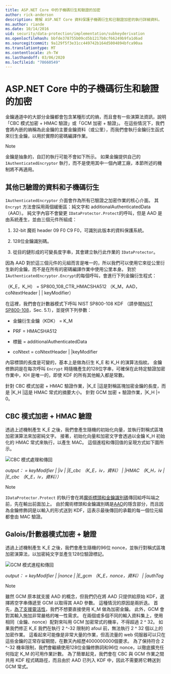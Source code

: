 ```yaml
---
title: ASP.NET Core 中的子機碼衍生和驗證的加密
author: rick-anderson
description: 瞭解 ASP.NET Core 資料保護子機碼衍生和已驗證加密的執行詳細資料。
ms.author: riande
ms.date: 10/14/2016
uid: security/data-protection/implementation/subkeyderivation
ms.openlocfilehash: bbfde378755b09cd5b1217b8cf66249b9fa1d6ad
ms.sourcegitcommit: 9a129f5f3e31cc449742b164d5004894bfca90aa
ms.translationtype: MT
ms.contentlocale: zh-TW
ms.lasthandoff: 03/06/2020
ms.locfileid: "78660549"
---
```

# <a name="subkey-derivation-and-authenticated-encryption-in-aspnet-core"></a>ASP.NET Core 中的子機碼衍生和驗證的加密

<a name="data-protection-implementation-subkey-derivation"></a>

金鑰通道中的大部分金鑰都會包含某種形式的熵，而且會有一些演算法資訊，說明「CBC 模式加密 + HMAC 驗證」或「GCM 加密 + 驗證」。 在這些情況下，我們會將內嵌的熵稱為此金鑰的主要金鑰資料（或公里），而我們會執行金鑰衍生函式來衍生金鑰，以用於實際的密碼編譯作業。

> [!NOTE]
> 金鑰是抽象的，自訂的執行可能不會如下所示。 如果金鑰提供自己的 `IAuthenticatedEncryptor` 執行，而不是使用其中一個內建工廠，本節所述的機制將不再適用。

<a name="data-protection-implementation-subkey-derivation-aad"></a>

## <a name="additional-authenticated-data-and-subkey-derivation"></a>其他已驗證的資料和子機碼衍生

`IAuthenticatedEncryptor` 介面會作為所有已驗證之加密作業的核心介面。 其 `Encrypt` 方法會採用兩個緩衝區：純文字和 additionalAuthenticatedData （AAD）。 純文字內容不會變更 `IDataProtector.Protect`的呼叫，但是 AAD 是由系統產生，並由三個元件所組成：

1. 32-bit 魔術 header 09 F0 C9 F0，可識別此版本的資料保護系統。

2. 128位金鑰識別碼。

3. 從目的鏈形成的可變長度字串，其會建立執行此作業的 `IDataProtector`。

因為 AAD 對於這三個元件的元組而言是唯一的，所以我們可以使用它來從公里衍生新的金鑰，而不是在所有的密碼編譯作業中使用公里本身。 對於 `IAuthenticatedEncryptor.Encrypt`的每個呼叫，會進行下列金鑰衍生程式：

（K_E，K_H） = SP800_108_CTR_HMACSHA512 （K_M，AAD，coNtextHeader | | keyModifier）

在這裡，我們會在計數器模式下呼叫 NIST SP800-108 KDF （請參閱[NIST SP800-108](https://nvlpubs.nist.gov/nistpubs/Legacy/SP/nistspecialpublication800-108.pdf)，Sec. 5.1），並提供下列參數：

* 金鑰衍生金鑰（KDK） = K_M

* PRF = HMACSHA512

* 標籤 = additionalAuthenticatedData

* coNtext = coNtextHeader | |keyModifier

內容標頭的長度是可變的，基本上是做為衍生 K_E 和 K_H 的演算法指紋。 金鑰修飾詞是在每次呼叫 `Encrypt` 時隨機產生的128位字串，可確保在此特定驗證加密作業中，KH 是唯一的，即使 KDF 的所有其他輸入都是常數。

針對 CBC 模式加密 + HMAC 驗證作業，|K_E |這是對稱區塊加密金鑰的長度，而是 |K_H |這是 HMAC 常式的摘要大小。 針對 GCM 加密 + 驗證作業，|K_H |= 0。

## <a name="cbc-mode-encryption--hmac-validation"></a>CBC 模式加密 + HMAC 驗證

透過上述機制產生 K_E 之後，我們會產生隨機的初始化向量，並執行對稱式區塊加密演算法來加密純文字。 接著，初始化向量和加密文字會透過以金鑰 K_H 初始化的 HMAC 常式來執行，以產生 MAC。 這個進程和傳回值的呈現方式如下圖所示。

![CBC 模式處理和傳回](subkeyderivation/_static/cbcprocess.png)

*output： = keyModifier | |iv | |E_cbc （K_E，iv，資料） | |HMAC （K_H，iv | |E_cbc （K_E，iv，資料））*

> [!NOTE]
> `IDataProtector.Protect` 的執行會在將[魔術標頭和金鑰識別碼](xref:security/data-protection/implementation/authenticated-encryption-details)傳回給呼叫端之前，先在輸出前面加上。 由於魔術標頭和金鑰識別碼是[AAD](xref:security/data-protection/implementation/subkeyderivation#data-protection-implementation-subkey-derivation-aad)的隱含部分，而且因為金鑰修飾詞是以輸入的形式送到 KDF，這表示最後傳回的承載的每一個位元組都會由 MAC 驗證。

## <a name="galoiscounter-mode-encryption--validation"></a>Galois/計數器模式加密 + 驗證

透過上述機制產生 K_E 之後，我們會產生隨機的96位 nonce，並執行對稱式區塊加密演算法，以加密純文字並產生128位驗證標記。

![GCM 模式進程和傳回](subkeyderivation/_static/galoisprocess.png)

*output： = keyModifier | |nonce | |E_gcm （K_E，nonce，資料） | |authTag*

> [!NOTE]
> 雖然 GCM 原本就支援 AAD 的概念，但我們仍在將 AAD 只提供給原始 KDF，選擇將空字串傳遞至 GCM 以取得其 AAD 參數。 這種情況的原因是兩折迭。 首先，[為了支援靈活性](xref:security/data-protection/implementation/context-headers#data-protection-implementation-context-headers)，我們不想要直接使用 K_M 做為加密金鑰。 此外，GCM 會對其輸入施加非常嚴格的唯一性需求。 在兩個或多個不同的輸入資料集上，使用相同（金鑰、nonce）配對來叫用 GCM 加密常式的機率，不得超過 2 ^ 32。 如果我們修正 K_E 我們在執行 2 ^-32 限制的 afoul 前，無法執行 2 ^ 32 個以上的加密作業。 這看起來可能像是非常大量的作業，但高流量的 web 伺服器可以只在這些金鑰的正常存留期間，在數天內經歷4000000000個要求。 為了保持符合 2 ^-32 機率限制，我們會繼續使用128位金鑰修飾詞和96位 nonce，以徹底擴充任何指定 K_M 的可用作業計數。 為了簡單起見，我們會在 CBC 與 GCM 作業之間共用 KDF 程式碼路徑，而且由於 AAD 已列入 KDF 中，因此不需要將它轉送到 GCM 常式。
